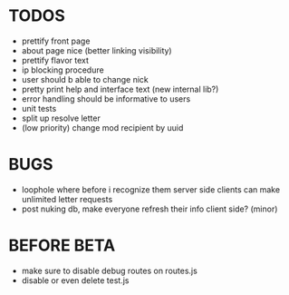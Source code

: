 # TODOS
- prettify front page
- about page nice (better linking visibility)
- prettify flavor text
- ip blocking procedure
- user should b able to change nick 
- pretty print help and interface text (new internal lib?)
- error handling should be informative to users
- unit tests
- split up resolve letter
- (low priority) change mod recipient by uuid

# BUGS
- loophole where before i recognize them server side clients can make unlimited letter requests
- post nuking db, make everyone refresh their info client side? (minor)

# BEFORE BETA

- make sure to disable debug routes on routes.js
- disable or even delete test.js
